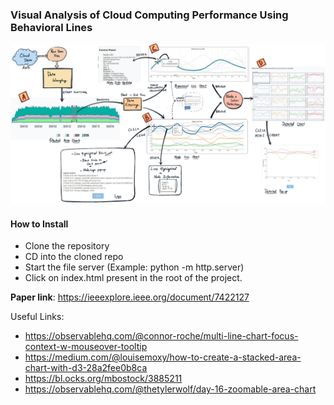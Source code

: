 ### Visual Analysis of Cloud Computing Performance Using Behavioral Lines

![alt text](images/DV_numbered.png)


#### How to Install
- Clone the repository
- CD into the cloned repo
- Start the file server (Example: python -m http.server)
- Click on index.html present in the root of the project.


**Paper link**: https://ieeexplore.ieee.org/document/7422127

Useful Links:
- https://observablehq.com/@connor-roche/multi-line-chart-focus-context-w-mouseover-tooltip
- https://medium.com/@louisemoxy/how-to-create-a-stacked-area-chart-with-d3-28a2fee0b8ca
- https://bl.ocks.org/mbostock/3885211
- https://observablehq.com/@thetylerwolf/day-16-zoomable-area-chart
